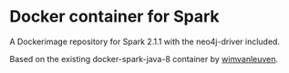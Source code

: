# Docker container for Spark
A Dockerimage repository for Spark 2.1.1 with the neo4j-driver included.

Based on the existing docker-spark-java-8 container by <a href="https://github.com/wimvanleuven">wimvanleuven</a>.

